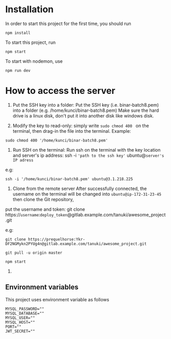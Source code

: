 # Installation
In order to start this project for the first time, you should run
```
npm install
```
To start this project, run
```
npm start
```
To start with nodemon, use
```
npm run dev
```

# How to access the server

1. Put the SSH key into a folder:
Put the SSH key (i.e. binar-batch8.pem) into a folder (e.g. /home/kunci/binar-batch8.pem)
Make sure the hard drive is a linux disk, don't put it into another disk like windows disk.

1. Modify the key to read-only:
simply write `sudo chmod 400 ` on the terminal, then drag-in the file into the terminal.
Example:

```
sudo chmod 400 '/home/kunci/binar-batch8.pem'
```

1. Run SSH on the terminal:
Run ssh on the terminal with the key location and server's ip address:
ssh -i `'path to the ssh key'` ubuntu@`server's IP adress`

e.g:
```
ssh -i '/home/kunci/binar-batch8.pem' ubuntu@3.1.218.225
```

1. Clone from the remote server
After successfully connected, the username on the terminal will be changed into `ubuntu@ip-172-31-23-45`
then clone the Git repository,

put the username and token:
git clone https://`username`:`deploy_token`@gitlab.example.com/tanuki/awesome_project.git

e.g:

`git clone https://prequelhorse:Ykr-DF2NGMykn2PYUg4n@gitlab.example.com/tanuki/awesome_project.git`

`git pull -u origin master`

`npm start`

1. 

## Environment variables
This project uses environment variable as follows
```
MYSQL_PASSWORD=""
MYSQL_DATABASE=""
MYSQL_USER=""
MYSQL_HOST=""
PORT=""
JWT_SECRET=""
```



